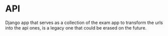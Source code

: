 # API

Django app that serves as a collection of the exam app to transform the urls into the api ones, is a legacy one that could be erased on the future.
